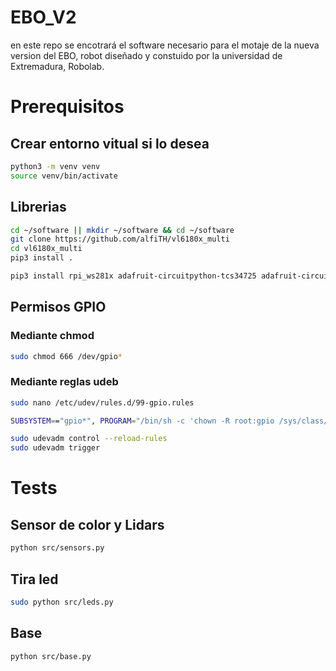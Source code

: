 # EBO_V2
en este repo se encotrará el software necesario para el motaje de la nueva version del EBO, robot diseñado y constuido por la universidad de Extremadura, Robolab.


# Prerequisitos

## Crear entorno vitual si lo desea
```bash
python3 -m venv venv
source venv/bin/activate
```

## Librerias

```bash
cd ~/software || mkdir ~/software && cd ~/software
git clone https://github.com/alfiTH/vl6180x_multi
cd vl6180x_multi
pip3 install .

pip3 install rpi_ws281x adafruit-circuitpython-tcs34725 adafruit-circuitpython-neopixel
```

## Permisos GPIO
### Mediante chmod
```bash
sudo chmod 666 /dev/gpio*
```

### Mediante reglas udeb
```bash
sudo nano /etc/udev/rules.d/99-gpio.rules

SUBSYSTEM=="gpio*", PROGRAM="/bin/sh -c 'chown -R root:gpio /sys/class/gpio && chmod -R 770 /sys/class/gpio; chown -R root:gpio /dev/gpio* && chmod -R 770 /dev/gpio*'"

sudo udevadm control --reload-rules
sudo udevadm trigger
```

# Tests
## Sensor de color y Lidars
```bash
python src/sensors.py
```

## Tira led
```bash
sudo python src/leds.py
```

## Base
```bash
python src/base.py
```
